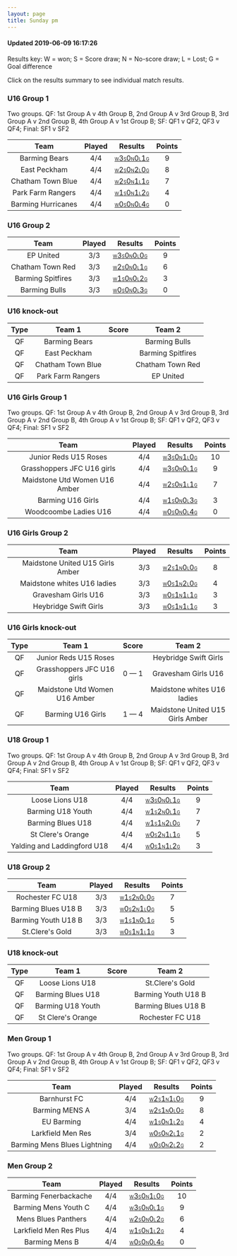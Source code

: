 ```yaml
---
layout: page
title: Sunday pm
---
```


#### Updated 2019-06-09 16:17:26 

Results key: W = won; S = Score draw; N = No-score draw; L = Lost; G = Goal difference

Click on the results summary to see individual match results.


### U16 Group 1
 Two groups. QF: 1st Group A v 4th Group B, 2nd Group A v 3rd Group B, 3rd Group A v 2nd Group B, 4th Group A v 1st Group B; SF: QF1 v QF2, QF3 v QF4; Final: SF1 v SF2

|        Team        | Played |                                                                                Results                                                                                | Points |
|:------------------:|:------:|:---------------------------------------------------------------------------------------------------------------------------------------------------------------------:|:------:|
|   Barming Bears    |  4/4   |   <a href="teamres/Barming-Bears.html"><font size="1">W</font>3<font size="1">S</font>0<font size="1">N</font>0<font size="1">L</font>1<font size="1">G</font></a>    |   9    |
|    East Peckham    |  4/4   |   <a href="teamres/East-Peckham-.html"><font size="1">W</font>2<font size="1">S</font>0<font size="1">N</font>2<font size="1">L</font>0<font size="1">G</font></a>    |   8    |
| Chatham Town Blue  |  4/4   | <a href="teamres/Chatham-Town-Blue.html"><font size="1">W</font>2<font size="1">S</font>0<font size="1">N</font>1<font size="1">L</font>1<font size="1">G</font></a>  |   7    |
| Park Farm Rangers  |  4/4   | <a href="teamres/Park-Farm-Rangers.html"><font size="1">W</font>1<font size="1">S</font>0<font size="1">N</font>1<font size="1">L</font>2<font size="1">G</font></a>  |   4    |
| Barming Hurricanes |  4/4   | <a href="teamres/Barming-Hurricanes.html"><font size="1">W</font>0<font size="1">S</font>0<font size="1">N</font>0<font size="1">L</font>4<font size="1">G</font></a> |   0    |



### U16 Group 2

|       Team        | Played |                                                                               Results                                                                                | Points |
|:-----------------:|:------:|:--------------------------------------------------------------------------------------------------------------------------------------------------------------------:|:------:|
|     EP United     |  3/3   |     <a href="teamres/EP-United.html"><font size="1">W</font>3<font size="1">S</font>0<font size="1">N</font>0<font size="1">L</font>0<font size="1">G</font></a>     |   9    |
| Chatham Town Red  |  3/3   | <a href="teamres/Chatham-Town-Red.html"><font size="1">W</font>2<font size="1">S</font>0<font size="1">N</font>0<font size="1">L</font>1<font size="1">G</font></a>  |   6    |
| Barming Spitfires |  3/3   | <a href="teamres/Barming-Spitfires.html"><font size="1">W</font>1<font size="1">S</font>0<font size="1">N</font>0<font size="1">L</font>2<font size="1">G</font></a> |   3    |
|   Barming Bulls   |  3/3   |   <a href="teamres/Barming-Bulls.html"><font size="1">W</font>0<font size="1">S</font>0<font size="1">N</font>0<font size="1">L</font>3<font size="1">G</font></a>   |   0    |



### U16 knock-out
 

| Type |      Team 1       | Score |      Team 2       |
|:----:|:-----------------:|:-----:|:-----------------:|
|  QF  |   Barming Bears   |       |   Barming Bulls   |
|  QF  |   East Peckham    |       | Barming Spitfires |
|  QF  | Chatham Town Blue |       | Chatham Town Red  |
|  QF  | Park Farm Rangers |       |     EP United     |


### U16 Girls Group 1
 Two groups. QF: 1st Group A v 4th Group B, 2nd Group A v 3rd Group B, 3rd Group A v 2nd Group B, 4th Group A v 1st Group B; SF: QF1 v QF2, QF3 v QF4; Final: SF1 v SF2

|             Team              | Played |                                                                                     Results                                                                                      | Points |
|:-----------------------------:|:------:|:--------------------------------------------------------------------------------------------------------------------------------------------------------------------------------:|:------:|
|     Junior Reds U15 Roses     |  4/4   |     <a href="teamres/Junior-Reds-U15-Roses.html"><font size="1">W</font>3<font size="1">S</font>0<font size="1">N</font>1<font size="1">L</font>0<font size="1">G</font></a>     |   10   |
|  Grasshoppers JFC U16 girls   |  4/4   |  <a href="teamres/Grasshoppers-JFC-U16-girls.html"><font size="1">W</font>3<font size="1">S</font>0<font size="1">N</font>0<font size="1">L</font>1<font size="1">G</font></a>   |   9    |
| Maidstone Utd Women U16 Amber |  4/4   | <a href="teamres/Maidstone-Utd-Women-U16-Amber.html"><font size="1">W</font>2<font size="1">S</font>0<font size="1">N</font>1<font size="1">L</font>1<font size="1">G</font></a> |   7    |
|       Barming U16 Girls       |  4/4   |      <a href="teamres/Barming-U16-Girls-.html"><font size="1">W</font>1<font size="1">S</font>0<font size="1">N</font>0<font size="1">L</font>3<font size="1">G</font></a>       |   3    |
|     Woodcoombe Ladies U16     |  4/4   |     <a href="teamres/Woodcoombe-Ladies-U16.html"><font size="1">W</font>0<font size="1">S</font>0<font size="1">N</font>0<font size="1">L</font>4<font size="1">G</font></a>     |   0    |



### U16 Girls Group 2

|               Team               | Played |                                                                                       Results                                                                                       | Points |
|:--------------------------------:|:------:|:-----------------------------------------------------------------------------------------------------------------------------------------------------------------------------------:|:------:|
| Maidstone United U15 Girls Amber |  3/3   | <a href="teamres/Maidstone-United-U15-Girls-Amber.html"><font size="1">W</font>2<font size="1">S</font>1<font size="1">N</font>0<font size="1">L</font>0<font size="1">G</font></a> |   8    |
|   Maidstone whites U16 ladies    |  3/3   |   <a href="teamres/Maidstone-whites-U16-ladies.html"><font size="1">W</font>0<font size="1">S</font>1<font size="1">N</font>2<font size="1">L</font>0<font size="1">G</font></a>    |   4    |
|       Gravesham Girls U16        |  3/3   |       <a href="teamres/Gravesham-Girls-U16.html"><font size="1">W</font>0<font size="1">S</font>1<font size="1">N</font>1<font size="1">L</font>1<font size="1">G</font></a>        |   3    |
|      Heybridge Swift Girls       |  3/3   |      <a href="teamres/Heybridge-Swift-Girls.html"><font size="1">W</font>0<font size="1">S</font>1<font size="1">N</font>1<font size="1">L</font>1<font size="1">G</font></a>       |   3    |



### U16 Girls knock-out
 

| Type |            Team 1             |    Score    |              Team 2              |
|:----:|:-----------------------------:|:-----------:|:--------------------------------:|
|  QF  |     Junior Reds U15 Roses     |             |      Heybridge Swift Girls       |
|  QF  |  Grasshoppers JFC U16 girls   | 0 &mdash; 1 |       Gravesham Girls U16        |
|  QF  | Maidstone Utd Women U16 Amber |             |   Maidstone whites U16 ladies    |
|  QF  |       Barming U16 Girls       | 1 &mdash; 4 | Maidstone United U15 Girls Amber |


### U18 Group 1
 Two groups. QF: 1st Group A v 4th Group B, 2nd Group A v 3rd Group B, 3rd Group A v 2nd Group B, 4th Group A v 1st Group B; SF: QF1 v QF2, QF3 v QF4; Final: SF1 v SF2

|            Team             | Played |                                                                                    Results                                                                                     | Points |
|:---------------------------:|:------:|:------------------------------------------------------------------------------------------------------------------------------------------------------------------------------:|:------:|
|       Loose Lions U18       |  4/4   |       <a href="teamres/Loose-Lions-U18.html"><font size="1">W</font>3<font size="1">S</font>0<font size="1">N</font>0<font size="1">L</font>1<font size="1">G</font></a>       |   9    |
|      Barming U18 Youth      |  4/4   |      <a href="teamres/Barming-U18-Youth.html"><font size="1">W</font>1<font size="1">S</font>2<font size="1">N</font>0<font size="1">L</font>1<font size="1">G</font></a>      |   7    |
|      Barming Blues U18      |  4/4   |      <a href="teamres/Barming-Blues-U18.html"><font size="1">W</font>1<font size="1">S</font>1<font size="1">N</font>2<font size="1">L</font>0<font size="1">G</font></a>      |   7    |
|      St Clere's Orange      |  4/4   |      <a href="teamres/St-Clere's-Orange.html"><font size="1">W</font>0<font size="1">S</font>2<font size="1">N</font>1<font size="1">L</font>1<font size="1">G</font></a>      |   5    |
| Yalding and Laddingford U18 |  4/4   | <a href="teamres/Yalding-and-Laddingford-U18.html"><font size="1">W</font>0<font size="1">S</font>1<font size="1">N</font>1<font size="1">L</font>2<font size="1">G</font></a> |   3    |



### U18 Group 2

|        Team         | Played |                                                                                Results                                                                                 | Points |
|:-------------------:|:------:|:----------------------------------------------------------------------------------------------------------------------------------------------------------------------:|:------:|
|  Rochester FC U18   |  3/3   |  <a href="teamres/Rochester-FC-U18.html"><font size="1">W</font>1<font size="1">S</font>2<font size="1">N</font>0<font size="1">L</font>0<font size="1">G</font></a>   |   7    |
| Barming Blues U18 B |  3/3   | <a href="teamres/Barming-Blues-U18-B.html"><font size="1">W</font>0<font size="1">S</font>2<font size="1">N</font>1<font size="1">L</font>0<font size="1">G</font></a> |   5    |
| Barming Youth U18 B |  3/3   | <a href="teamres/Barming-Youth-U18-B.html"><font size="1">W</font>1<font size="1">S</font>1<font size="1">N</font>0<font size="1">L</font>1<font size="1">G</font></a> |   5    |
|   St.Clere's Gold   |  3/3   |   <a href="teamres/St.Clere's-Gold.html"><font size="1">W</font>0<font size="1">S</font>1<font size="1">N</font>1<font size="1">L</font>1<font size="1">G</font></a>   |   3    |



### U18 knock-out
 

| Type |      Team 1       | Score |       Team 2        |
|:----:|:-----------------:|:-----:|:-------------------:|
|  QF  |  Loose Lions U18  |       |   St.Clere's Gold   |
|  QF  | Barming Blues U18 |       | Barming Youth U18 B |
|  QF  | Barming U18 Youth |       | Barming Blues U18 B |
|  QF  | St Clere's Orange |       |  Rochester FC U18   |


### Men Group 1
 Two groups. QF: 1st Group A v 4th Group B, 2nd Group A v 3rd Group B, 3rd Group A v 2nd Group B, 4th Group A v 1st Group B; SF: QF1 v QF2, QF3 v QF4; Final: SF1 v SF2

|             Team             | Played |                                                                                     Results                                                                                      | Points |
|:----------------------------:|:------:|:--------------------------------------------------------------------------------------------------------------------------------------------------------------------------------:|:------:|
|         Barnhurst FC         |  4/4   |         <a href="teamres/Barnhurst-FC.html"><font size="1">W</font>2<font size="1">S</font>1<font size="1">N</font>1<font size="1">L</font>0<font size="1">G</font></a>          |   9    |
|        Barming MENS A        |  3/4   |        <a href="teamres/Barming-MENS-A.html"><font size="1">W</font>2<font size="1">S</font>1<font size="1">N</font>0<font size="1">L</font>0<font size="1">G</font></a>         |   8    |
|          EU Barming          |  4/4   |          <a href="teamres/EU-Barming.html"><font size="1">W</font>1<font size="1">S</font>0<font size="1">N</font>1<font size="1">L</font>2<font size="1">G</font></a>           |   4    |
|      Larkfield Men Res       |  3/4   |       <a href="teamres/Larkfield-Men-Res.html"><font size="1">W</font>0<font size="1">S</font>0<font size="1">N</font>2<font size="1">L</font>1<font size="1">G</font></a>       |   2    |
| Barming Mens Blues Lightning |  4/4   | <a href="teamres/Barming-Mens-Blues-Lightning-.html"><font size="1">W</font>0<font size="1">S</font>0<font size="1">N</font>2<font size="1">L</font>2<font size="1">G</font></a> |   2    |


### Men Group 2

|          Team          | Played |                                                                                  Results                                                                                  | Points |
|:----------------------:|:------:|:-------------------------------------------------------------------------------------------------------------------------------------------------------------------------:|:------:|
| Barming Fenerbackache  |  4/4   | <a href="teamres/Barming-Fenerbackache.html"><font size="1">W</font>3<font size="1">S</font>0<font size="1">N</font>1<font size="1">L</font>0<font size="1">G</font></a>  |   10   |
|  Barming Mens Youth C  |  4/4   |  <a href="teamres/Barming-Mens-Youth-C.html"><font size="1">W</font>3<font size="1">S</font>0<font size="1">N</font>0<font size="1">L</font>1<font size="1">G</font></a>  |   9    |
|  Mens Blues Panthers   |  4/4   |  <a href="teamres/Mens-Blues-Panthers.html"><font size="1">W</font>2<font size="1">S</font>0<font size="1">N</font>0<font size="1">L</font>2<font size="1">G</font></a>   |   6    |
| Larkfield Men Res Plus |  4/4   | <a href="teamres/Larkfield-Men-Res-Plus.html"><font size="1">W</font>1<font size="1">S</font>0<font size="1">N</font>1<font size="1">L</font>2<font size="1">G</font></a> |   4    |
|     Barming Mens B     |  4/4   |     <a href="teamres/Barming-Mens-B.html"><font size="1">W</font>0<font size="1">S</font>0<font size="1">N</font>0<font size="1">L</font>4<font size="1">G</font></a>     |   0    |



<br /><br /><br />